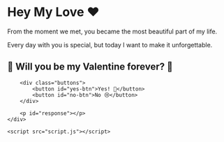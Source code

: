 <!DOCTYPE html>
<html lang="en">
<head>
    <meta charset="UTF-8">
    <meta name="viewport" content="width=device-width, initial-scale=1.0">
    <title>Will You Be My Valentine? 💖</title>
    <link rel="stylesheet" href="style.css">
</head>
<body>
    <div class="container">
        <h1>Hey My Love ❤️</h1>
        <p>From the moment we met, you became the most beautiful part of my life.</p>
        <p>Every day with you is special, but today I want to make it unforgettable.</p>
        <h2>🌹 Will you be my Valentine forever? 🌹</h2>
        
        <div class="buttons">
            <button id="yes-btn">Yes! 💖</button>
            <button id="no-btn">No 😢</button>
        </div>

        <p id="response"></p>
    </div>

    <script src="script.js"></script>
</body>
</html>
